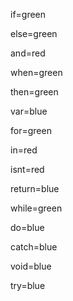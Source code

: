 if=green

else=green

and=red

when=green

then=green

var=blue

for=green

in=red

isnt=red

return=blue

while=green

do=blue

catch=blue

void=blue

try=blue

